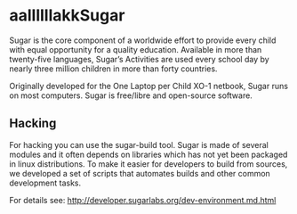 aallllllakkSugar
=====

Sugar is the core component of a worldwide effort to provide every
child with equal opportunity for a quality education. Available in
more than twenty-five languages, Sugar’s Activities are used every
school day by nearly three million children in more than forty
countries.

Originally developed for the One Laptop per Child XO-1 netbook, Sugar
runs on most computers. Sugar is free/libre and open-source software.

Hacking
-------

For hacking you can use the sugar-build tool. Sugar is made of several modules and it often depends on libraries which has not yet been packaged in linux distributions. To make it easier for developers to build from sources, we developed a set of scripts that automates builds and other common development tasks. 

For details see: http://developer.sugarlabs.org/dev-environment.md.html

